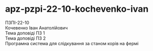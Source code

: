 # apz-pzpi-22-10-kochevenko-ivan  
ПЗПІ-22-10  
Кочевенко Іван Анатолійович  
Тема доповіді ПЗ 1  
Тема доповіді ПЗ 2  
Програмна система для слідкування за станом корів на фермі
